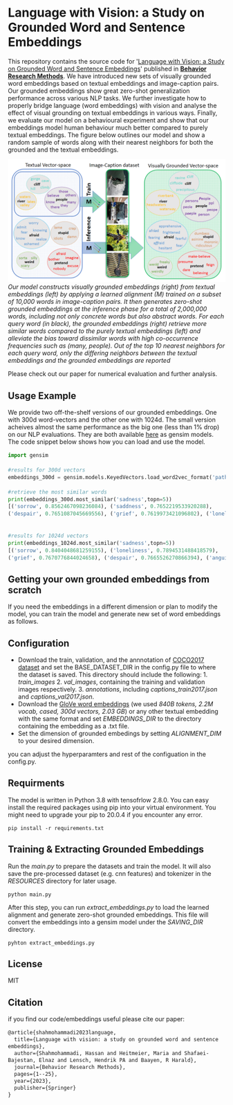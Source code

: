 # Language with Vision: a Study on Grounded Word and Sentence Embeddings

This repository contains the source code for '[Language with Vision: a Study on Grounded Word and Sentence Embeddings](https://link.springer.com/article/10.3758/s13428-023-02294-z)' published in [**Behavior Research Methods**](https://www.springer.com/journal/13428).
We have introduced new sets of visually grounded word embeddings based on textual embeddings and image-caption pairs.
Our grounded embeddings show great zero-shot generalization performance across various NLP tasks. We further investigate how to properly bridge language (word embeddings) with vision and analyse the effect of visual grounding on textual embeddings in various ways. Finally, we evaluate our model on a behavioural experiment and show that our embeddings model human behaviour much better compared to purely textual embeddings. The figure below outlines our model and show a random sample of words along with their nearest neighbors for both the grounded and the textual embeddings.

![](teaser/teaser.png)
*Our model constructs visually grounded embeddings (right) from textual embeddings (left)
by applying a learned alignment (M) trained on a subset of 10,000 words in image-caption
pairs. It then generates zero-shot grounded embeddings at the inference phase for a total of
2,000,000 words, including not only concrete words but also abstract words. For each query
word (in black), the grounded embeddings (right) retrieve more similar words compared to
the purely textual embeddings (left) and alleviate the bias toward dissimilar words with
high co-occurrence frequencies such as (many, people). Out of the top 10 nearest neighbors
for each query word, only the differing neighbors between the textual embeddings and the
grounded embeddings are reported*

Please check out our paper for numerical evaluation and further analysis. 

## Usage Example
We provide two off-the-shelf versions of our grounded embeddings. One with 300d word-vectors and the other one with 1024d. The small version acheives almost the same performance as the big one (less than 1% drop) on our NLP evaluations. They are both available [here](https://huggingface.co/datasets/fittar/visually_grounded_embeddings) as gensim models. The code snippet below shows how you can load and use the model.

```python
import gensim

#results for 300d vectors
embeddings_300d = gensim.models.KeyedVectors.load_word2vec_format('path_to_embeddings' , binary=True)

#retrieve the most similar words
print(embeddings_300d.most_similar('sadness',topn=5))
[('sorrow', 0.8562467098236084), ('saddness', 0.7652219533920288),
('despair', 0.7651087045669556), ('grief', 0.7619973421096802), ('loneliness', 0.76157146692276)]


#results for 1024d vectors
print(embeddings_1024d.most_similar('sadness',topn=5))
[('sorrow', 0.8404048681259155), ('loneliness', 0.7894531488418579),
('grief', 0.7670776844024658), ('despair', 0.7665526270866394), ('anguish', 0.7611420750617981)]

```


## Getting your own grounded embeddings from scratch

If you need the embeddings in a different dimension or plan to modify the model, you can train the model and generate new set of word embeddings as follows.
## Configuration
- Download the train, validation, and the annnotation of [COCO2017 dataset](https://cocodataset.org/#download) and set the BASE_DATASET_DIR in the config.py file to where the dataset is saved. This directory should include the following: 1. *train_images* 2. *val_images*, containing the training and validation images respectively. 3. *annotations*, including *captions_train2017.json* and *captions_val2017.json*. 
- Download the [GloVe word embeddings](https://nlp.stanford.edu/projects/glove/) (we used *840B tokens, 2.2M vocab, cased, 300d vectors, 2.03 GB*) or any other textual embedding with the same format and set *EMBEDDINGS_DIR* to the directory containing the embedding as a .txt file.
- Set the dimension of grounded embedings by setting *ALIGNMENT_DIM* to your desired dimension.

you can adjust the hyperparamters and rest of the configuation in the config.py.

## Requirments
The model is written in Python 3.8 with tensofrlow 2.8.0. You can easy install the required packages using pip into your virtual environment. You might need to upgrade your pip to 20.0.4 if you encounter any error.

```
pip install -r requirements.txt
```
## Training & Extracting Grounded Embeddings
Run the *main.py* to prepare the datasets and train the model. It will also save the pre-processed dataset (e.g. cnn features) and tokenizer in the *RESOURCES* directory for later usage.
```
python main.py
```
After this step, you can run *extract_embeddings.py* to load the learned alignment and generate zero-shot grounded embeddings. This file will convert the embeddings into a gensim model under the *SAVING_DIR* directory.

```
pyhton extract_embeddings.py
```



## License
MIT

## Citation
if you find our code/embeddings useful please cite our paper:
```
@article{shahmohammadi2023language,
  title={Language with vision: a study on grounded word and sentence embeddings},
  author={Shahmohammadi, Hassan and Heitmeier, Maria and Shafaei-Bajestan, Elnaz and Lensch, Hendrik PA and Baayen, R Harald},
  journal={Behavior Research Methods},
  pages={1--25},
  year={2023},
  publisher={Springer}
}
```


